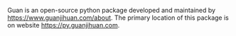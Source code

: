 Guan is an open-source python package developed and maintained by https://www.guanjihuan.com/about. The primary location of this package is on website https://py.guanjihuan.com.